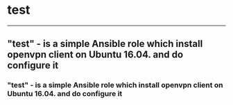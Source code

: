 # test
***

## "test" - is a simple Ansible role which install openvpn client on Ubuntu 16.04. and do configure it
### "test" - is a simple Ansible role which install openvpn client on Ubuntu 16.04. and do configure it

